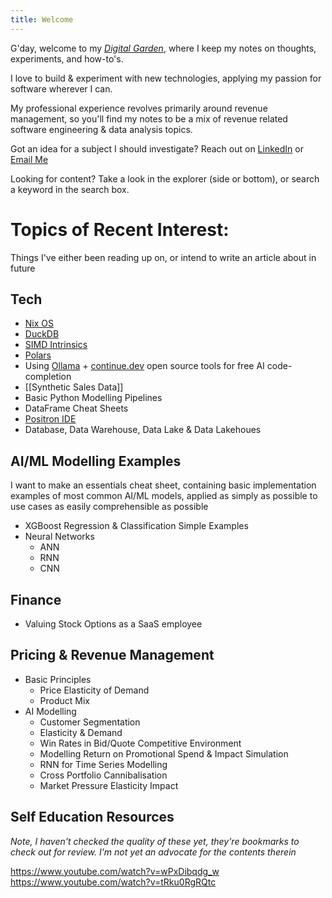 ```yaml
---
title: Welcome
---
```


G'day, welcome to my *[Digital Garden](https://quartz.jzhao.xyz/philosophy)*, where I keep my notes on thoughts, experiments, and how-to's.

I love to build & experiment with new technologies, applying my passion for software wherever I can.

My professional experience revolves primarily around revenue management,  so you'll find my notes to be a mix of revenue related software engineering & data analysis topics. 

Got an idea for a subject I should investigate? Reach out on [LinkedIn](https://www.linkedin.com/in/sean-missingham/) or [Email Me](mailto:sean@missingham.net)

Looking for content? Take a look in the explorer (side or bottom), or search a keyword in the search box.

# Topics of Recent Interest:

Things I've either been reading up on, or intend to write an article about in future
## Tech

- [Nix OS](https://nixos.org/)
- [DuckDB](https://duckdb.org/why_duckdb)
- [SIMD Intrinsics](https://stackoverflow.blog/2020/07/08/improving-performance-with-simd-intrinsics-in-three-use-cases/)
- [Polars](https://docs.pola.rs/)
- Using [Ollama](https://ollama.com/library) + [continue.dev](https://www.continue.dev/) open source tools for free AI code-completion
- [[Synthetic Sales Data]]
- Basic Python Modelling Pipelines
- DataFrame Cheat Sheets
- [Positron IDE](https://github.com/posit-dev/positron )
- Database, Data Warehouse, Data Lake & Data Lakehoues

## AI/ML Modelling Examples

I want to make an essentials cheat sheet, containing basic implementation examples of most common AI/ML models, applied as simply as possible to use cases as easily comprehensible as possible

- XGBoost Regression & Classification Simple Examples
- Neural Networks
	- ANN
	- RNN
	- CNN

## Finance

- Valuing Stock Options as a SaaS employee

## Pricing & Revenue Management

- Basic Principles
	- Price Elasticity of Demand
	- Product Mix
- AI Modelling
    - Customer Segmentation
	- Elasticity & Demand
	- Win Rates in Bid/Quote Competitive Environment
	- Modelling Return on Promotional Spend & Impact Simulation
	- RNN for Time Series Modelling
	- Cross Portfolio Cannibalisation
	- Market Pressure Elasticity Impact

## Self Education Resources
*Note, I haven't checked the quality of these yet, they're bookmarks to check out for review. I'm not yet an advocate for the contents therein*

https://www.youtube.com/watch?v=wPxDibqdg_w
https://www.youtube.com/watch?v=tRku0RgRQtc